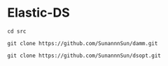 # Elastic-DS


```cd src```

```git clone https://github.com/SunannnSun/damm.git```

```git clone https://github.com/SunannnSun/dsopt.git```
